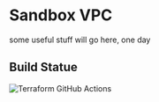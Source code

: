 # Sandbox VPC 

some useful stuff will go here, one day

## Build Statue
![Terraform GitHub Actions](https://github.com/kepstein/sandbox-vpc/workflows/Terraform%20GitHub%20Actions/badge.svg)
